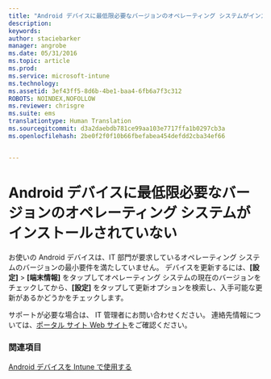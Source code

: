 ```yaml
---
title: "Android デバイスに最低限必要なバージョンのオペレーティング システムがインストールされていない | Microsoft Intune"
description: 
keywords: 
author: staciebarker
manager: angrobe
ms.date: 05/31/2016
ms.topic: article
ms.prod: 
ms.service: microsoft-intune
ms.technology: 
ms.assetid: 3ef43ff5-8d6b-4be1-baa4-6fb6a7f3c312
ROBOTS: NOINDEX,NOFOLLOW
ms.reviewer: chrisgre
ms.suite: ems
translationtype: Human Translation
ms.sourcegitcommit: d3a2daebdb781ce99aa103e7717ffa1b0297cb3a
ms.openlocfilehash: 2be0f2f0f10b66fbefabea454defdd2cba34ef66


---
```



# Android デバイスに最低限必要なバージョンのオペレーティング システムがインストールされていない

お使いの Android デバイスは、IT 部門が要求しているオペレーティング システムのバージョンの最小要件を満たしていません。 デバイスを更新するには、**[設定]** &gt; **[端末情報]** をタップしてオペレーティング システムの現在のバージョンをチェックしてから、**[設定]** をタップして更新オプションを検索し、入手可能な更新があるかどうかをチェックします。

サポートが必要な場合は、 IT 管理者にお問い合わせください。 連絡先情報については、[ポータル サイト Web サイト](http://portal.manage.microsoft.com)をご確認ください。

### 関連項目
[Android デバイスを Intune で使用する](using-your-android-device-with-intune.md)



<!--HONumber=Aug16_HO4-->


